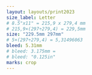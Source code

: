 ```yaml
---
layout: layouts/print2023
size_label: Letter
# 8.5"x11" = 215,9 x 279,4 mm
# 215,9×(297÷279,4) = 229,5mm
size: "229.5mm 297mm"
# 5×(297÷279,4) = 5,31496063
bleed: 5.31mm
# bleed: 3.175mm =
# bleed: "0.125in"
marks: crop
---
```


